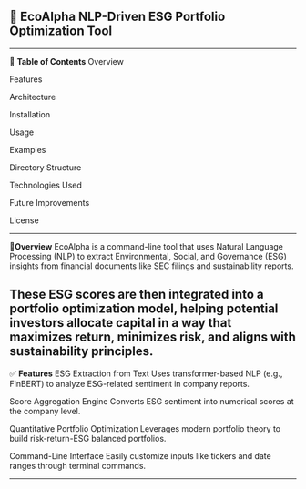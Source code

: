 🌿 **EcoAlpha**
NLP-Driven ESG Portfolio Optimization Tool
----------------------------------------------------------------------------------------------------------------------------------------------------------------------------

-----------------------------------------------------------------------------------------------------------------------------------------------------------------------------
📌 **Table of Contents**
Overview

Features

Architecture

Installation

Usage

Examples

Directory Structure

Technologies Used

Future Improvements

License

-------------------------------------------------------------------------------------------------------------------------------------------------------------------------
📖**Overview**
EcoAlpha is a command-line tool that uses Natural Language Processing (NLP) to extract Environmental, Social, and Governance (ESG) insights from financial documents like SEC filings and sustainability reports.

These ESG scores are then integrated into a portfolio optimization model, helping potential investors allocate capital in a way that maximizes return, minimizes risk, and aligns with sustainability principles.
---------------------------------------------------------------------------------------------------------------------------------------------------------------------------
✅ **Features**
ESG Extraction from Text
Uses transformer-based NLP (e.g., FinBERT) to analyze ESG-related sentiment in company reports.

Score Aggregation Engine
Converts ESG sentiment into numerical scores at the company level.

Quantitative Portfolio Optimization
Leverages modern portfolio theory to build risk-return-ESG balanced portfolios.

Command-Line Interface
Easily customize inputs like tickers and date ranges through terminal commands.

-----------------------------------------------------------------------------------------------------------------------------------------------------------------------------
